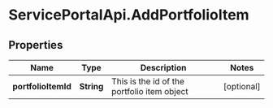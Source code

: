 # ServicePortalApi.AddPortfolioItem

## Properties
Name | Type | Description | Notes
------------ | ------------- | ------------- | -------------
**portfolioItemId** | **String** | This is the id of the portfolio item object | [optional] 


